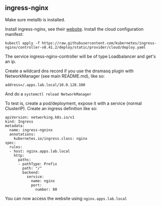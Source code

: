 ## ingress-nginx
Make sure metallb is installed.

Install ingress-nginx, see their [website](https://kubernetes.github.io/ingress-nginx/).
Install the cloud configuration manifest:

```
kubectl apply -f https://raw.githubusercontent.com/kubernetes/ingress-nginx/controller-v0.41.2/deploy/static/provider/cloud/deploy.yaml
```

The service ingress-nginx-controller will be of type Loadbalancer and get's an ip.

Create a wildcard dns record if you use the dnsmasq plugin with NetworkManager (see main README.md), like so:

```
address=/.apps.lab.local/10.0.128.100
```

And do a ```systemctl reload NetworkManager```


To test is, create a pod/deployment, expose it with a service (normal ClusterIP).
Create an ingress definition like so:

```
apiVersion: networking.k8s.io/v1
kind: Ingress
metadata:
  name: ingress-ngninx
  annotations:
    kubernetes.io/ingress.class: nginx
spec:
  rules:
  - host: nginx.apps.lab.local
    http:
      paths:
      - pathType: Prefix
        path: "/"
        backend:
          service:
            name: nginx
            port:
              number: 80
```

You can now access the website using ```nginx.apps.lab.local```
